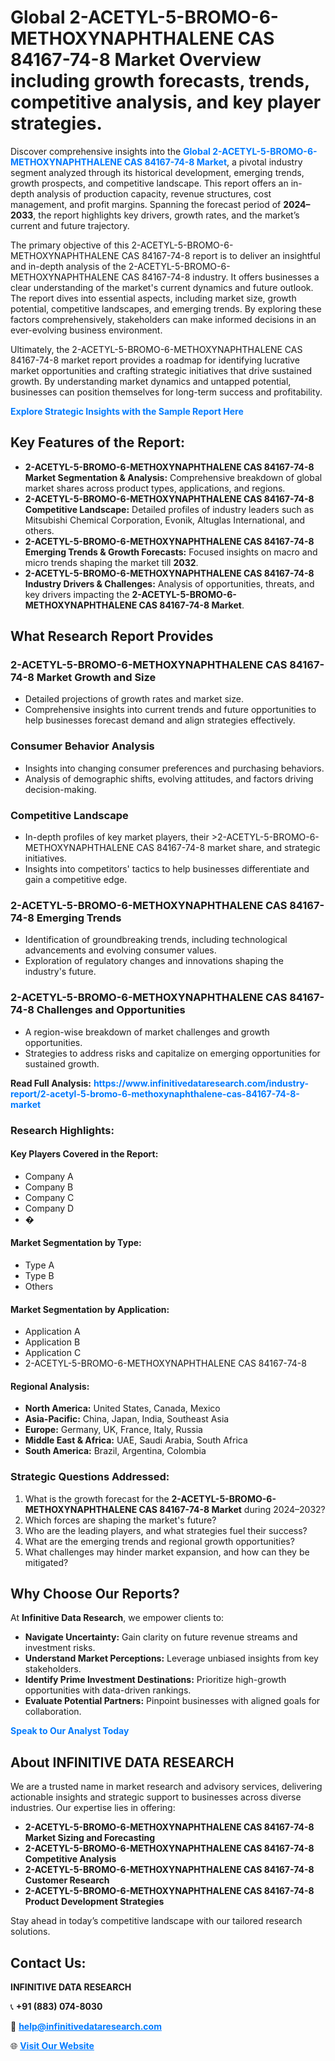 <h1>Global 2-ACETYL-5-BROMO-6-METHOXYNAPHTHALENE CAS 84167-74-8 Market Overview including growth forecasts, trends, competitive analysis, and key player strategies.</h1>
<p>
Discover comprehensive insights into the 
<a href="https://www.infinitivedataresearch.com/industry-report/2-acetyl-5-bromo-6-methoxynaphthalene-cas-84167-74-8-market" rel="dofollow" style="color: #007BFF; text-decoration: none;"><strong>Global 2-ACETYL-5-BROMO-6-METHOXYNAPHTHALENE CAS 84167-74-8 Market</strong></a>, a pivotal industry segment analyzed through its historical development, emerging trends, growth prospects, and competitive landscape. This report offers an in-depth analysis of production capacity, revenue structures, cost management, and profit margins. Spanning the forecast period of <strong>2024–2033</strong>, the report highlights key drivers, growth rates, and the market’s current and future trajectory.
</p>
<p>
The primary objective of this 2-ACETYL-5-BROMO-6-METHOXYNAPHTHALENE CAS 84167-74-8 report is to deliver an insightful and in-depth analysis of the 2-ACETYL-5-BROMO-6-METHOXYNAPHTHALENE CAS 84167-74-8 industry. It offers businesses a clear understanding of the market's current dynamics and future outlook. The report dives into essential aspects, including market size, growth potential, competitive landscapes, and emerging trends. By exploring these factors comprehensively, stakeholders can make informed decisions in an ever-evolving business environment.
</p>
<p>
Ultimately, the 2-ACETYL-5-BROMO-6-METHOXYNAPHTHALENE CAS 84167-74-8 market report provides a roadmap for identifying lucrative market opportunities and crafting strategic initiatives that drive sustained growth. By understanding market dynamics and untapped potential, businesses can position themselves for long-term success and profitability.
</p>
<p>
<a href="https://www.infinitivedataresearch.com/request-sample/reportId=110551" style="color: #007BFF; text-decoration: none;"><strong>Explore Strategic Insights with the Sample Report Here</strong></a>
</p>

<h2>Key Features of the Report:</h2>
<ul>
<li><strong>2-ACETYL-5-BROMO-6-METHOXYNAPHTHALENE CAS 84167-74-8 Market Segmentation & Analysis:</strong> Comprehensive breakdown of global market shares across product types, applications, and regions.</li>
<li><strong>2-ACETYL-5-BROMO-6-METHOXYNAPHTHALENE CAS 84167-74-8 Competitive Landscape:</strong> Detailed profiles of industry leaders such as Mitsubishi Chemical Corporation, Evonik, Altuglas International, and others.</li>
<li><strong>2-ACETYL-5-BROMO-6-METHOXYNAPHTHALENE CAS 84167-74-8 Emerging Trends & Growth Forecasts:</strong> Focused insights on macro and micro trends shaping the market till <strong>2032</strong>.</li>
<li><strong>2-ACETYL-5-BROMO-6-METHOXYNAPHTHALENE CAS 84167-74-8 Industry Drivers & Challenges:</strong> Analysis of opportunities, threats, and key drivers impacting the <strong>2-ACETYL-5-BROMO-6-METHOXYNAPHTHALENE CAS 84167-74-8 Market</strong>.</li>
</ul>

<h2>What Research Report Provides</h2>
<h3>2-ACETYL-5-BROMO-6-METHOXYNAPHTHALENE CAS 84167-74-8 Market Growth and Size</h3>
<ul>
<li>Detailed projections of growth rates and market size.</li>
<li>Comprehensive insights into current trends and future opportunities to help businesses forecast demand and align strategies effectively.</li>
</ul>

<h3>Consumer Behavior Analysis</h3>
<ul>
<li>Insights into changing consumer preferences and purchasing behaviors.</li>
<li>Analysis of demographic shifts, evolving attitudes, and factors driving decision-making.</li>
</ul>

<h3>Competitive Landscape</h3>
<ul>
<li>In-depth profiles of key market players, their >2-ACETYL-5-BROMO-6-METHOXYNAPHTHALENE CAS 84167-74-8 market share, and strategic initiatives.</li>
<li>Insights into competitors' tactics to help businesses differentiate and gain a competitive edge.</li>
</ul>

<h3>2-ACETYL-5-BROMO-6-METHOXYNAPHTHALENE CAS 84167-74-8 Emerging Trends</h3>
<ul>
<li>Identification of groundbreaking trends, including technological advancements and evolving consumer values.</li>
<li>Exploration of regulatory changes and innovations shaping the industry's future.</li>
</ul>

<h3>2-ACETYL-5-BROMO-6-METHOXYNAPHTHALENE CAS 84167-74-8 Challenges and Opportunities</h3>
<ul>
<li>A region-wise breakdown of market challenges and growth opportunities.</li>
<li>Strategies to address risks and capitalize on emerging opportunities for sustained growth.</li>
</ul>
<p><strong>Read Full Analysis:</strong> <a href="https://www.infinitivedataresearch.com/industry-report/2-acetyl-5-bromo-6-methoxynaphthalene-cas-84167-74-8-market" rel="dofollow" style="color: #007BFF; text-decoration: none;"><strong>https://www.infinitivedataresearch.com/industry-report/2-acetyl-5-bromo-6-methoxynaphthalene-cas-84167-74-8-market</strong></a></p>
<h3>Research Highlights:</h3>
<h4>Key Players Covered in the Report:</h4>
<ul><li>Company A</li><li>Company B</li><li>Company C</li><li>Company D</li><li>�</li></ul>
<h4>Market Segmentation by Type:</h4>
<ul><li>Type A</li><li>Type B</li><li>Others</li></ul>
<h4>Market Segmentation by Application:</h4>
<ul><li>Application A</li><li>Application B</li><li>Application C</li><li>2-ACETYL-5-BROMO-6-METHOXYNAPHTHALENE CAS 84167-74-8</li></ul>

<h4>Regional Analysis:</h4>
<ul>
<li><strong>North America:</strong> United States, Canada, Mexico</li>
<li><strong>Asia-Pacific:</strong> China, Japan, India, Southeast Asia</li>
<li><strong>Europe:</strong> Germany, UK, France, Italy, Russia</li>
<li><strong>Middle East & Africa:</strong> UAE, Saudi Arabia, South Africa</li>
<li><strong>South America:</strong> Brazil, Argentina, Colombia</li>
</ul>

<h3>Strategic Questions Addressed:</h3>
<ol>
<li>What is the growth forecast for the <strong>2-ACETYL-5-BROMO-6-METHOXYNAPHTHALENE CAS 84167-74-8 Market</strong> during 2024–2032?</li>
<li>Which forces are shaping the market's future?</li>
<li>Who are the leading players, and what strategies fuel their success?</li>
<li>What are the emerging trends and regional growth opportunities?</li>
<li>What challenges may hinder market expansion, and how can they be mitigated?</li>
</ol>

<h2>Why Choose Our Reports?</h2>
<p>At <strong>Infinitive Data Research</strong>, we empower clients to:</p>
<ul>
<li><strong>Navigate Uncertainty:</strong> Gain clarity on future revenue streams and investment risks.</li>
<li><strong>Understand Market Perceptions:</strong> Leverage unbiased insights from key stakeholders.</li>
<li><strong>Identify Prime Investment Destinations:</strong> Prioritize high-growth opportunities with data-driven rankings.</li>
<li><strong>Evaluate Potential Partners:</strong> Pinpoint businesses with aligned goals for collaboration.</li>
</ul>
<p><a href="https://www.infinitivedataresearch.com/industry-report/2-acetyl-5-bromo-6-methoxynaphthalene-cas-84167-74-8-market" rel="dofollow" style="color: #007BFF; text-decoration: none;"><strong>Speak to Our Analyst Today</strong></a></p>

<h2>About INFINITIVE DATA RESEARCH</h2>
<p>We are a trusted name in market research and advisory services, delivering actionable insights and strategic support to businesses across diverse industries. Our expertise lies in offering:</p>
<ul>
<li><strong>2-ACETYL-5-BROMO-6-METHOXYNAPHTHALENE CAS 84167-74-8 Market Sizing and Forecasting</strong></li>
<li><strong>2-ACETYL-5-BROMO-6-METHOXYNAPHTHALENE CAS 84167-74-8 Competitive Analysis</strong></li>
<li><strong>2-ACETYL-5-BROMO-6-METHOXYNAPHTHALENE CAS 84167-74-8 Customer Research</strong></li>
<li><strong>2-ACETYL-5-BROMO-6-METHOXYNAPHTHALENE CAS 84167-74-8 Product Development Strategies</strong></li>
</ul>
<p>Stay ahead in today’s competitive landscape with our tailored research solutions.</p>

<h2>Contact Us:</h2>
<p><strong>INFINITIVE DATA RESEARCH</strong></p>
<p>📞 <strong>+91 (883) 074-8030</strong></p>
<p>📧 <strong><a href="mailto:help@infinitivedataresearch.com" style="color: #007BFF;">help@infinitivedataresearch.com</a></strong></p>
<p>🌐 <strong><a href="https://www.infinitivedataresearch.com" rel="dofollow" style="color: #007BFF;">Visit Our Website</a></strong></p>